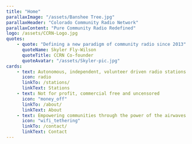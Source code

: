 ```yaml
---
title: "Home"
parallaxImage: "/assets/Banshee Tree.jpg"
parallaxHeader: "Colorado Community Radio Network"
parallaxContent: "Pure Community Radio Redefined"
logo: /assets/CCRN-Logo.jpg
quotes:
    - quote: "Defining a new paradigm of community radio since 2013"
      quoteName: Skyler Fly-Wilson
      quoteTitle: CCRN Co-founder
      quoteAvatar: "/assets/Skyler-pic.jpg"
cards:
    - text: Autonomous, independent, volunteer driven radio stations
      icon: radio
      linkTo: /stations/
      linkText: Stations
    - text: Not for profit, commercial free and uncensored
      icon: "money_off"
      linkTo: /about/
      linkText: About
    - text: Empowering communities through the power of the airwaves
      icon: "wifi_tethering"
      linkTo: /contact/
      linkText: Contact
---
```


